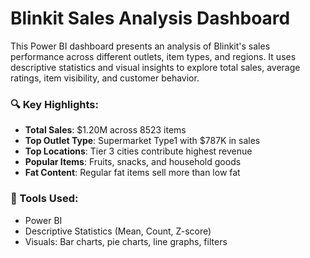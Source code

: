# Blinkit Sales Analysis Dashboard
This Power BI dashboard presents an analysis of Blinkit's sales performance across different outlets, item types, and regions. It uses descriptive statistics and visual insights to explore total sales, average ratings, item visibility, and customer behavior.

### 🔍 Key Highlights:
- **Total Sales**: $1.20M across 8523 items  
- **Top Outlet Type**: Supermarket Type1 with $787K in sales  
- **Top Locations**: Tier 3 cities contribute highest revenue  
- **Popular Items**: Fruits, snacks, and household goods  
- **Fat Content**: Regular fat items sell more than low fat  

### 🧰 Tools Used:
- Power BI  
- Descriptive Statistics (Mean, Count, Z-score)  
- Visuals: Bar charts, pie charts, line graphs, filters
